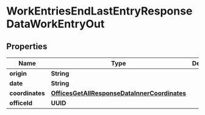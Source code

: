 

# WorkEntriesEndLastEntryResponseDataWorkEntryOut


## Properties

| Name | Type | Description | Notes |
|------------ | ------------- | ------------- | -------------|
|**origin** | **String** |  |  [optional] |
|**date** | **String** |  |  [optional] |
|**coordinates** | [**OfficesGetAllResponseDataInnerCoordinates**](OfficesGetAllResponseDataInnerCoordinates.md) |  |  [optional] |
|**officeId** | **UUID** |  |  [optional] |



